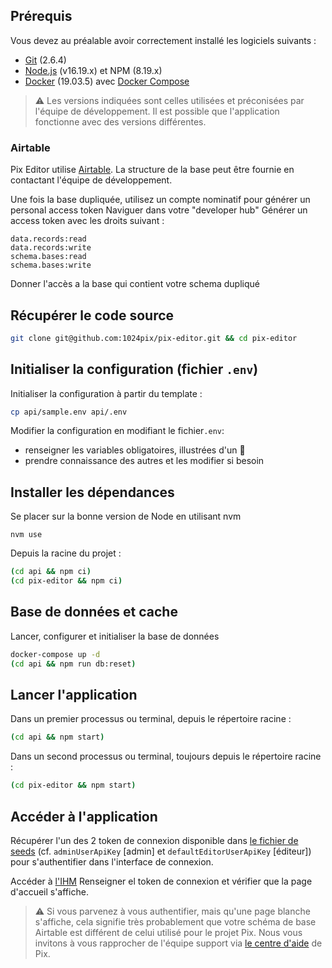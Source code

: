
## Prérequis

Vous devez au préalable avoir correctement installé les logiciels suivants :

* [Git](http://git-scm.com/) (2.6.4)
* [Node.js](http://nodejs.org/) (v16.19.x) et NPM (8.19.x)
* [Docker](https://docs.docker.com/get-started/) (19.03.5) avec [Docker Compose](https://docs.docker.com/compose/install/)

> ⚠️ Les versions indiquées sont celles utilisées et préconisées par l'équipe de développement. Il est possible que l'application fonctionne avec des versions différentes.

### Airtable

Pix Editor utilise [Airtable](https://airtable.com/). La structure de la base peut être fournie en contactant l'équipe de développement.

Une fois la base dupliquée, utilisez un compte nominatif pour générer un personal access token
Naviguer dans votre "developer hub"
Générer un access token avec les droits suivant :
```
data.records:read
data.records:write
schema.bases:read
schema.bases:write
```
Donner l'accès a la base qui contient votre schema dupliqué


## Récupérer le code source

```bash
git clone git@github.com:1024pix/pix-editor.git && cd pix-editor
```

## Initialiser la configuration (fichier `.env`)

Initialiser la configuration à partir du template :
```bash
cp api/sample.env api/.env
```

Modifier la configuration en modifiant le fichier`.env`:
- renseigner les variables obligatoires, illustrées d'un 🔴 
- prendre connaissance des autres et les modifier si besoin

## Installer les dépendances

Se placer sur la bonne version de Node en utilisant nvm
```
nvm use
```
Depuis la racine du projet :
```bash
(cd api && npm ci)
(cd pix-editor && npm ci)
```

## Base de données et cache

Lancer, configurer et initialiser la base de données
```bash
docker-compose up -d
(cd api && npm run db:reset)
```

## Lancer l'application

Dans un premier processus ou terminal, depuis le répertoire racine :
```bash
(cd api && npm start)
```

Dans un second processus ou terminal, toujours depuis le répertoire racine :
```bash
(cd pix-editor && npm start)
```

## Accéder à l'application
Récupérer l'un des 2 token de connexion disponible dans [le fichier de seeds](./api/db/seeds/seed.js) (cf. `adminUserApiKey` [admin] et `defaultEditorUserApiKey` [éditeur]) pour s'authentifier dans l'interface de connexion.

Accéder à [l'IHM](http://localhost:4300)
Renseigner el token de connexion et vérifier que la page d'accueil s'affiche.


> ⚠️ Si vous parvenez à vous authentifier, mais qu'une page blanche s'affiche, cela signifie très probablement que votre schéma de base Airtable est différent de celui utilisé pour le projet Pix. 
> Nous vous invitons à vous rapprocher de l'équipe support via [le centre d'aide](support.pix.fr) de Pix.


